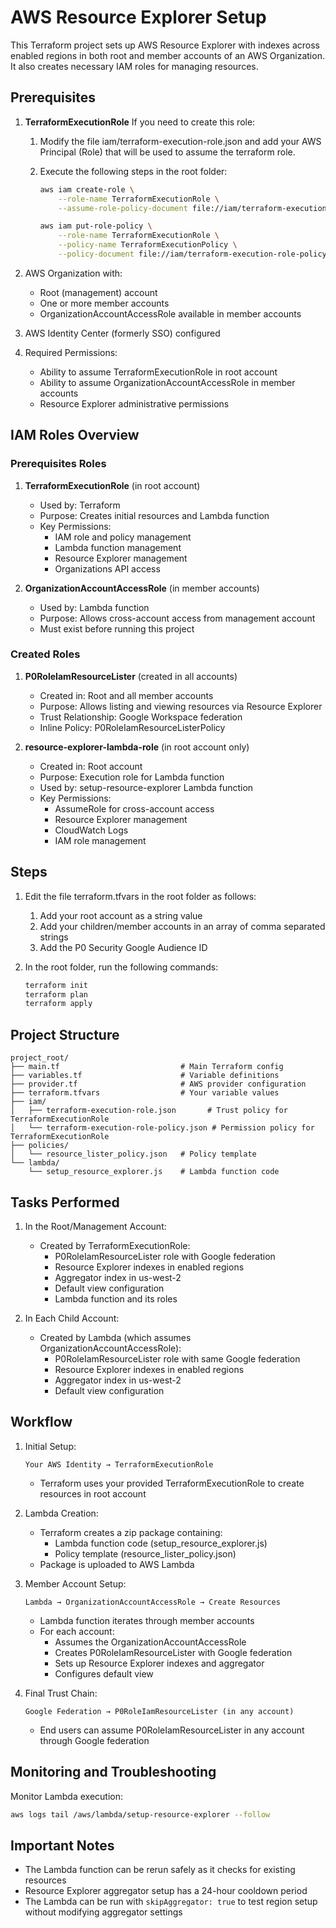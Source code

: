 # AWS Resource Explorer Setup

This Terraform project sets up AWS Resource Explorer with indexes across enabled regions in both root and member accounts of an AWS Organization. It also creates necessary IAM roles for managing resources.

## Prerequisites

1. **TerraformExecutionRole**
    If you need to create this role:
    1. Modify the file iam/terraform-execution-role.json and add your AWS Principal (Role) that will be used to assume the terraform role.
    2. Execute the following steps in the root folder:

        ```bash
        aws iam create-role \
            --role-name TerraformExecutionRole \
            --assume-role-policy-document file://iam/terraform-execution-role.json

        aws iam put-role-policy \
            --role-name TerraformExecutionRole \
            --policy-name TerraformExecutionPolicy \
            --policy-document file://iam/terraform-execution-role-policy.json
        ```

2. AWS Organization with:
   - Root (management) account
   - One or more member accounts
   - OrganizationAccountAccessRole available in member accounts

3. AWS Identity Center (formerly SSO) configured

4. Required Permissions:
   - Ability to assume TerraformExecutionRole in root account
   - Ability to assume OrganizationAccountAccessRole in member accounts
   - Resource Explorer administrative permissions

## IAM Roles Overview

### Prerequisites Roles
1. **TerraformExecutionRole** (in root account)
   - Used by: Terraform
   - Purpose: Creates initial resources and Lambda function
   - Key Permissions:
     - IAM role and policy management
     - Lambda function management
     - Resource Explorer management
     - Organizations API access

2. **OrganizationAccountAccessRole** (in member accounts)
   - Used by: Lambda function
   - Purpose: Allows cross-account access from management account
   - Must exist before running this project

### Created Roles

1. **P0RoleIamResourceLister** (created in all accounts)
   - Created in: Root and all member accounts
   - Purpose: Allows listing and viewing resources via Resource Explorer
   - Trust Relationship: Google Workspace federation
   - Inline Policy: P0RoleIamResourceListerPolicy

2. **resource-explorer-lambda-role** (in root account only)
   - Created in: Root account
   - Purpose: Execution role for Lambda function
   - Used by: setup-resource-explorer Lambda function
   - Key Permissions:
     - AssumeRole for cross-account access
     - Resource Explorer management
     - CloudWatch Logs
     - IAM role management

## Steps

1. Edit the file terraform.tfvars in the root folder as follows:
    1. Add your root account as a string value
    2. Add your children/member accounts in an array of comma separated strings
    3. Add the P0 Security Google Audience ID

2. In the root folder, run the following commands:
    ```bash
    terraform init
    terraform plan
    terraform apply
    ```

## Project Structure

```
project_root/
├── main.tf                           # Main Terraform config
├── variables.tf                      # Variable definitions
├── provider.tf                       # AWS provider configuration
├── terraform.tfvars                  # Your variable values
├── iam/
│   ├── terraform-execution-role.json       # Trust policy for TerraformExecutionRole
│   └── terraform-execution-role-policy.json # Permission policy for TerraformExecutionRole
├── policies/
│   └── resource_lister_policy.json   # Policy template
└── lambda/
    └── setup_resource_explorer.js    # Lambda function code
```

## Tasks Performed

1. In the Root/Management Account:
   - Created by TerraformExecutionRole:
     - P0RoleIamResourceLister role with Google federation
     - Resource Explorer indexes in enabled regions
     - Aggregator index in us-west-2
     - Default view configuration
     - Lambda function and its roles

2. In Each Child Account:
   - Created by Lambda (which assumes OrganizationAccountAccessRole):
     - P0RoleIamResourceLister role with same Google federation
     - Resource Explorer indexes in enabled regions
     - Aggregator index in us-west-2
     - Default view configuration

## Workflow

1. Initial Setup:
   ```
   Your AWS Identity → TerraformExecutionRole
   ```
   - Terraform uses your provided TerraformExecutionRole to create resources in root account

2. Lambda Creation:
   - Terraform creates a zip package containing:
     - Lambda function code (setup_resource_explorer.js)
     - Policy template (resource_lister_policy.json)
   - Package is uploaded to AWS Lambda

3. Member Account Setup:
   ```
   Lambda → OrganizationAccountAccessRole → Create Resources
   ```
   - Lambda function iterates through member accounts
   - For each account:
     - Assumes the OrganizationAccountAccessRole
     - Creates P0RoleIamResourceLister with Google federation
     - Sets up Resource Explorer indexes and aggregator
     - Configures default view

4. Final Trust Chain:
   ```
   Google Federation → P0RoleIamResourceLister (in any account)
   ```
   - End users can assume P0RoleIamResourceLister in any account through Google federation

## Monitoring and Troubleshooting

Monitor Lambda execution:
```bash
aws logs tail /aws/lambda/setup-resource-explorer --follow
```

## Important Notes

- The Lambda function can be rerun safely as it checks for existing resources
- Resource Explorer aggregator setup has a 24-hour cooldown period
- The Lambda can be run with `skipAggregator: true` to test region setup without modifying aggregator settings